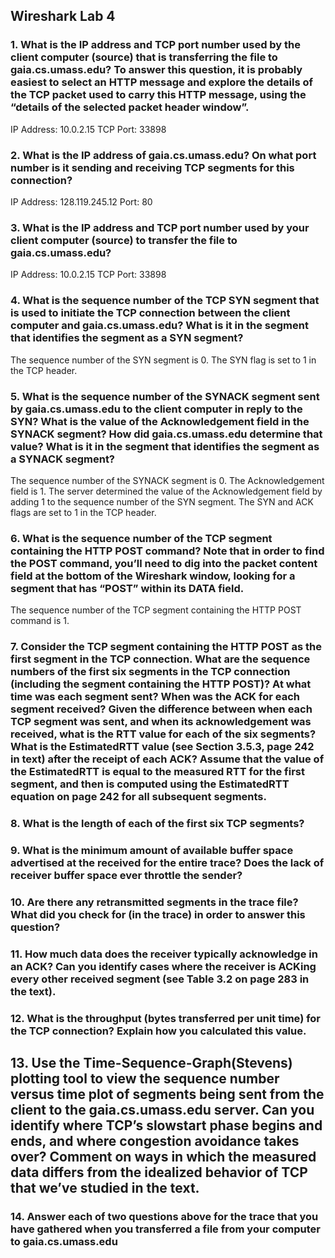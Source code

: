 ## Wireshark Lab 4

### 1. What is the IP address and TCP port number used by the client computer (source) that is transferring the file to gaia.cs.umass.edu? To answer this question, it is probably easiest to select an HTTP message and explore the details of the TCP packet used to carry this HTTP message, using the “details of the selected packet header window”.

IP Address: 10.0.2.15 
TCP Port: 33898

### 2. What is the IP address of gaia.cs.umass.edu? On what port number is it sending and receiving TCP segments for this connection?

IP Address: 128.119.245.12
Port: 80

### 3. What is the IP address and TCP port number used by your client computer (source) to transfer the file to gaia.cs.umass.edu?

IP Address: 10.0.2.15 
TCP Port: 33898

### 4. What is the sequence number of the TCP SYN segment that is used to initiate the TCP connection between the client computer and gaia.cs.umass.edu? What is it in the segment that identifies the segment as a SYN segment?
The sequence number of the SYN segment is 0. The SYN flag is set to 1 in the TCP header.

### 5. What is the sequence number of the SYNACK segment sent by gaia.cs.umass.edu to the client computer in reply to the SYN? What is the value of the Acknowledgement field in the SYNACK segment? How did gaia.cs.umass.edu determine that value? What is it in the segment that identifies the segment as a SYNACK segment?
The sequence number of the SYNACK segment is 0. The Acknowledgement field is 1. The server determined the value of the Acknowledgement field by adding 1 to the sequence number of the SYN segment. The SYN and ACK flags are set to 1 in the TCP header.


### 6. What is the sequence number of the TCP segment containing the HTTP POST command? Note that in order to find the POST command, you’ll need to dig into the packet content field at the bottom of the Wireshark window, looking for a segment that has “POST” within its DATA field.
The sequence number of the TCP segment containing the HTTP POST command is 1.

### 7. Consider the TCP segment containing the HTTP POST as the first segment in the TCP connection. What are the sequence numbers of the first six segments in the TCP connection (including the segment containing the HTTP POST)? At what time was each segment sent? When was the ACK for each segment received? Given the difference between when each TCP segment was sent, and when its acknowledgement was received, what is the RTT value for each of the six segments? What is the EstimatedRTT value (see Section 3.5.3, page 242 in text) after the receipt of each ACK? Assume that the value of the EstimatedRTT is equal to the measured RTT for the first segment, and then is computed using the EstimatedRTT equation on page 242 for all subsequent segments.

### 8. What is the length of each of the first six TCP segments?

### 9. What is the minimum amount of available buffer space advertised at the received for the entire trace? Does the lack of receiver buffer space ever throttle the sender?

### 10. Are there any retransmitted segments in the trace file? What did you check for (in the trace) in order to answer this question?

### 11. How much data does the receiver typically acknowledge in an ACK? Can you identify cases where the receiver is ACKing every other received segment (see Table 3.2 on page 283 in the text).

### 12. What is the throughput (bytes transferred per unit time) for the TCP connection? Explain how you calculated this value.

## 13. Use the Time-Sequence-Graph(Stevens) plotting tool to view the sequence number versus time plot of segments being sent from the client to the gaia.cs.umass.edu server. Can you identify where TCP’s slowstart phase begins and ends, and where congestion avoidance takes over? Comment on ways in which the measured data differs from the idealized behavior of TCP that we’ve studied in the text.

### 14. Answer each of two questions above for the trace that you have gathered when you transferred a file from your computer to gaia.cs.umass.edu
